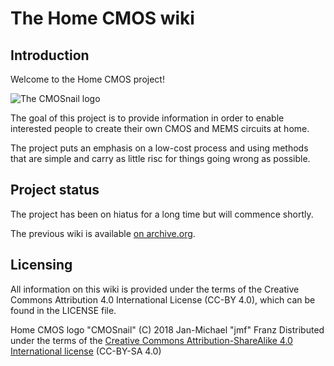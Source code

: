 # The Home CMOS wiki

## Introduction
Welcome to the Home CMOS project!

![The CMOSnail logo](https://raw.github.com/homecmos/homecmos-wiki/master/cmosnail.png)

The goal of this project is to provide information in order to enable interested
people to create their own CMOS and MEMS circuits at home.

The project puts an emphasis on a low-cost process and using methods that are
simple and carry as little risc for things going wrong as possible.

## Project status
The project has been on hiatus for a long time but will commence shortly.

The previous wiki is available [on archive.org](https://web.archive.org/web/20170514092927/http://homecmos.drawersteak.com:80/wiki/Main_Page).

## Licensing
All information on this wiki is provided under the terms of the Creative Commons
Attribution 4.0 International License (CC-BY 4.0), which can be found in the 
LICENSE file.

Home CMOS logo "CMOSnail" (C) 2018 Jan-Michael "jmf" Franz
Distributed under the terms of the [Creative Commons Attribution-ShareAlike 4.0 
International license](https://creativecommons.org/licenses/by-sa/4.0/legalcode)
(CC-BY-SA 4.0) 
